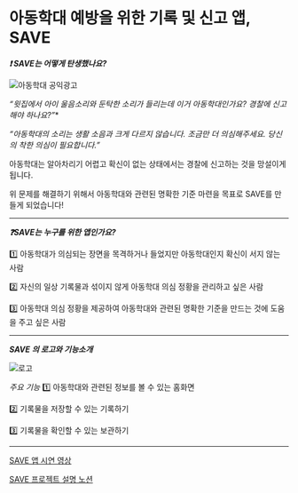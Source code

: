아동학대 예방을 위한 기록 및 신고 앱, SAVE
=============================================

***❗ SAVE는 어떻게 탄생했나요?***

![아동학대 공익광고]()

*“윗집에서 아이 울음소리와 둔탁한 소리가 들리는데 이거 아동학대인가요? 경찰에 신고해야 하나요?”**

*“아동학대의 소리는 생활 소음과 크게 다르지 않습니다. 조금만 더 의심해주세요. 당신의 착한 의심이 필요합니다.”*

아동학대는 알아차리기 어렵고 확신이 없는 상태에서는 경찰에 신고하는 것을 망설이게 됩니다. 

위 문제를 해결하기 위해서 아동학대와 관련된 명확한 기준 마련을 목표로 SAVE를 만들게 되었습니다!

-----------------------------------------------

***❓SAVE는 누구를 위한 앱인가요?***

1️⃣ 아동학대가 의심되는 장면을 목격하거나 들었지만 아동학대인지 확신이 서지 않는 사람

2️⃣ 자신의 일상 기록물과 섞이지 않게 아동학대 의심 정황을 관리하고 싶은 사람

3️⃣ 아동학대 의심 정황을 제공하여 아동학대와 관련된 명확한 기준을 만드는 것에 도움을 주고 싶은 사람

---------------------------------------------

***SAVE 의 로고와 기능소개***

![로고]()

*주요 기능*
1️⃣ 아동학대와 관련된 정보를 볼 수 있는 홈화면

2️⃣ 기록물을 저장할 수 있는 기록하기

3️⃣ 기록물을 확인할 수 있는 보관하기

--------------------------------------------
[SAVE 앱 시연 영상](https://www.youtube.com/watch?v=QyhV7Mks04c)

[SAVE 프로젝트 설명 노션](https://alive-knight-dc2.notion.site/SAVE-1f54400850264229b37db5a63f1b665d)
